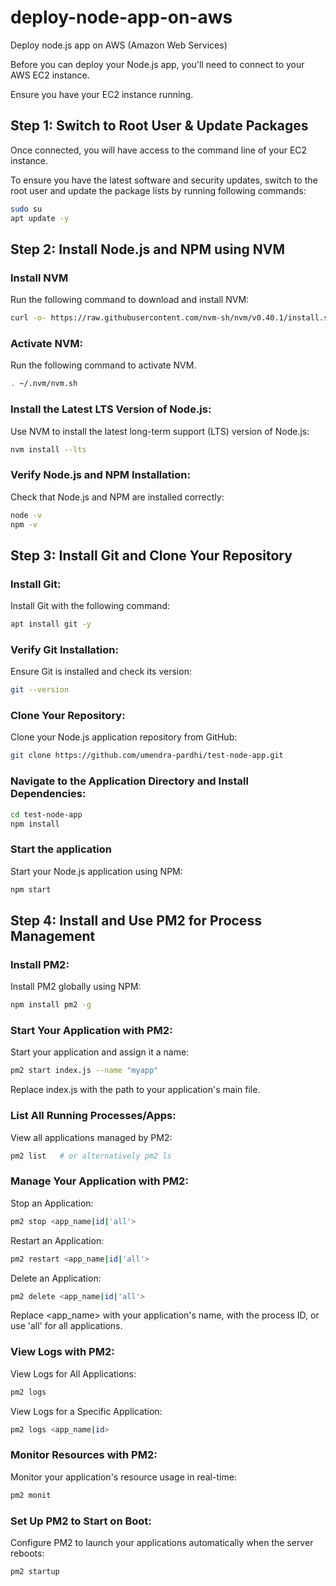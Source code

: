 # deploy-node-app-on-aws
Deploy node.js app on AWS (Amazon Web Services)


Before you can deploy your Node.js app, you'll need to connect to your AWS EC2 instance. 

Ensure you have your EC2 instance running.

## Step 1: Switch to Root User & Update Packages

Once connected, you will have access to the command line of your EC2 instance.

To ensure you have the latest software and security updates, switch to the root user and update the package lists by running following commands:

```bash
sudo su
apt update -y
```

## Step 2: Install Node.js and NPM using NVM
### Install NVM
Run the following command to download and install NVM:

```bash
curl -o- https://raw.githubusercontent.com/nvm-sh/nvm/v0.40.1/install.sh | bash
```
### Activate NVM:
Run the following command to activate NVM.

```bash
. ~/.nvm/nvm.sh
```
### Install the Latest LTS Version of Node.js:
Use NVM to install the latest long-term support (LTS) version of Node.js:

```bash
nvm install --lts
```
### Verify Node.js and NPM Installation:
Check that Node.js and NPM are installed correctly:
```bash
node -v
npm -v
```


## Step 3: Install Git and Clone Your Repository

### Install Git:
Install Git with the following command:
```bash
apt install git -y
```
### Verify Git Installation:
Ensure Git is installed and check its version:
```bash
git --version
```

### Clone Your Repository:
Clone your Node.js application repository from GitHub:

```bash
git clone https://github.com/umendra-pardhi/test-node-app.git
```

### Navigate to the Application Directory and Install Dependencies:

```bash
cd test-node-app
npm install
```

### Start the application
Start your Node.js application using NPM:

```bash
npm start
```

## Step 4: Install and Use PM2 for Process Management
### Install PM2:

Install PM2 globally using NPM:

```bash
npm install pm2 -g
```

### Start Your Application with PM2:

Start your application and assign it a name:

```bash
pm2 start index.js --name "myapp"
```
Replace index.js with the path to your application's main file.


### List All Running Processes/Apps:

View all applications managed by PM2:

```bash
pm2 list   # or alternatively pm2 ls
```


### Manage Your Application with PM2:

Stop an Application:

```bash
pm2 stop <app_name|id|'all'>
```
Restart an Application:
```bash
pm2 restart <app_name|id|'all'>
```
Delete an Application:
```bash
pm2 delete <app_name|id|'all'>
```
Replace <app_name> with your application's name, <id> with the process ID, or use 'all' for all applications.

### View Logs with PM2:

View Logs for All Applications:

```bash
pm2 logs
```
View Logs for a Specific Application:
```bash
pm2 logs <app_name|id>
```


### Monitor Resources with PM2:
Monitor your application's resource usage in real-time:
```bash
pm2 monit
```

### Set Up PM2 to Start on Boot:
Configure PM2 to launch your applications automatically when the server reboots:
```bash
pm2 startup
```
